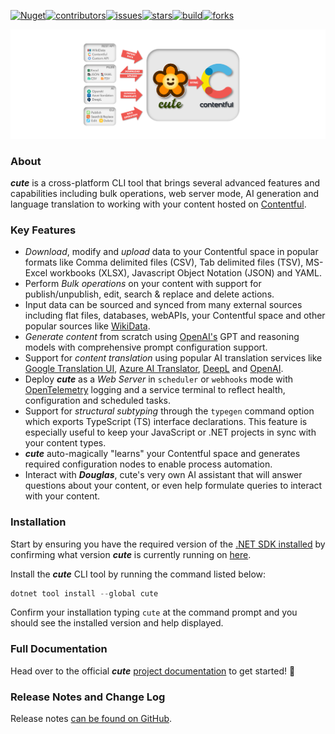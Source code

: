 [![Nuget][version-shield]][version-url][![contributors][contributors-shield]][contributors-url][![issues][issues-shield]][issues-url][![stars][stars-shield]][stars-url][![build][build-shield]][build-url][![forks][forks-shield]][forks-url]

![cute overview diagram](https://raw.githubusercontent.com/andresharpe/cute/master/docs/images/nuget-cute-overview-diagram.png)

### About

***cute*** is a cross-platform CLI tool that brings several advanced features and capabilities including bulk operations, web server mode, AI generation and language translation to working with your content hosted on [Contentful](https://www.contentful.com).

### Key Features

- *Download*, modify and *upload* data to your Contentful space in popular formats like Comma delimited files (CSV), Tab delimited files (TSV), MS-Excel workbooks (XLSX), Javascript Object Notation (JSON) and YAML.
- Perform *Bulk operations* on your content with support for publish/unpublish, edit, search & replace and delete actions.
- Input data can be sourced and synced from many external sources including flat files, databases, webAPIs, your Contentful space and other popular sources like [WikiData](https://www.wikidata.org/).
- *Generate content* from scratch using [OpenAI's](https://openai.com/api/) GPT and reasoning models with comprehensive prompt configuration support.
- Support for *content translation* using popular AI translation services like [Google Translation UI](https://cloud.google.com/translate), [Azure AI Translator](https://azure.microsoft.com/en-us/products/ai-services/ai-translator), [DeepL](https://www.deepl.com/) and [OpenAI](https://openai.com/).
- Deploy ***cute*** as a *Web Server* in `scheduler` or `webhooks` mode with [OpenTelemetry](https://opentelemetry.io/) logging and a service terminal to reflect health, configuration and scheduled tasks.
- Support for *structural subtyping* through the `typegen` command option which exports TypeScript (TS) interface declarations. This feature is especially useful to keep your JavaScript or .NET projects in sync with your content types.
- ***cute*** auto-magically "learns" your Contentful space and generates required configuration nodes to enable process automation.
- Interact with ***Douglas***, cute's very own AI assistant that will answer questions about your content, or even help formulate queries to interact with your content.

### Installation

Start by ensuring you have the required version of the [.NET SDK installed](https://dotnet.microsoft.com/en-us/download) by confirming what version ***cute*** is currently running on [here](https://github.com/andresharpe/cute/blob/master/source/Cute/Cute.csproj).

Install the ***cute*** CLI tool by running the command listed below:
```powershell
dotnet tool install --global cute
```
Confirm your installation typing `cute` at the command prompt and you should see the installed version and help displayed.

### Full Documentation

Head over to the official ***cute*** [project documentation](https://github.com/andresharpe/cute/blob/master/README.md) to get started! 🚀

### Release Notes and Change Log

Release notes [can be found on GitHub](https://github.com/andresharpe/cute/releases).

[version-shield]: https://img.shields.io/nuget/v/cute.svg?style=for-the-badge

[version-url]: https://www.nuget.org/packages/cute

[build-shield]: https://img.shields.io/github/actions/workflow/status/andresharpe/cute/cute-cd.yaml?branch=main&event=push&label=Build&style=for-the-badge

[build-url]: https://github.com/andresharpe/cute/actions/workflows/cute-cd.yaml?query=branch%3Amain

[contributors-shield]: https://img.shields.io/github/contributors/andresharpe/cute.svg?style=for-the-badge

[contributors-url]: https://github.com/andresharpe/cute/graphs/contributors

[forks-shield]: https://img.shields.io/github/forks/andresharpe/cute.svg?style=for-the-badge

[forks-url]: https://github.com/andresharpe/cute/network/members

[stars-shield]: https://img.shields.io/github/stars/andresharpe/cute.svg?style=for-the-badge

[stars-url]: https://github.com/andresharpe/cute/stargazers

[issues-shield]: https://img.shields.io/github/issues/andresharpe/cute.svg?style=for-the-badge

[issues-url]: https://github.com/andresharpe/cute/issues
